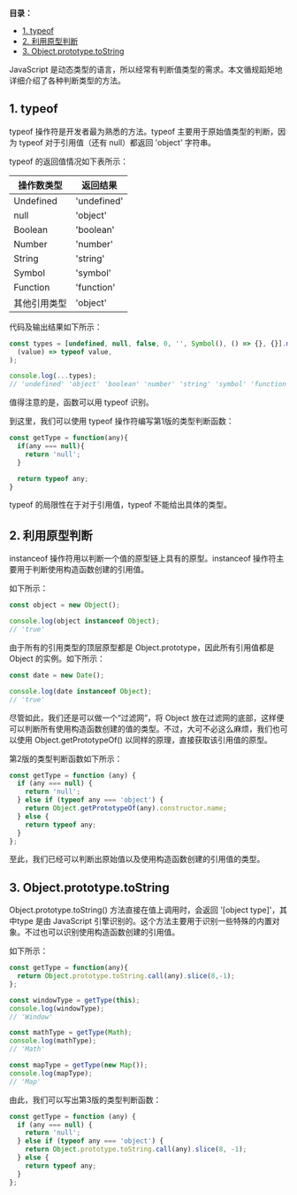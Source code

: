 **目录：**

- [1. typeof](#1-typeof)
- [2. 利用原型判断](#2-利用原型判断)
- [3. Object.prototype.toString](#3-objectprototypetostring)

JavaScript 是动态类型的语言，所以经常有判断值类型的需求。本文循规蹈矩地详细介绍了各种判断类型的方法。

## 1. typeof

typeof 操作符是开发者最为熟悉的方法。typeof 主要用于原始值类型的判断，因为 typeof 对于引用值（还有 null）都返回 'object' 字符串。

typeof 的返回值情况如下表所示：

| 操作数类型   | 返回结果    |
| ------------ | ----------- |
| Undefined    | 'undefined' |
| null         | 'object'    |
| Boolean      | 'boolean'   |
| Number       | 'number'    |
| String       | 'string'    |
| Symbol       | 'symbol'    |
| Function     | 'function'  |
| 其他引用类型 | 'object'    |

代码及输出结果如下所示：

```js
const types = [undefined, null, false, 0, '', Symbol(), () => {}, {}].map(
  (value) => typeof value,
);

console.log(...types);
// 'undefined' 'object' 'boolean' 'number' 'string' 'symbol' 'function' 'object'
```

值得注意的是，函数可以用 typeof 识别。

到这里，我们可以使用 typeof 操作符编写第1版的类型判断函数：

```js
const getType = function(any){
  if(any === null){
    return 'null';
  } 

  return typeof any;
}
```

typeof 的局限性在于对于引用值，typeof 不能给出具体的类型。

## 2. 利用原型判断

instanceof 操作符用以判断一个值的原型链上具有的原型。instanceof 操作符主要用于判断使用构造函数创建的引用值。

如下所示：

```js
const object = new Object();

console.log(object instanceof Object);
// 'true'
```

由于所有的引用类型的顶层原型都是 Object.prototype，因此所有引用值都是 Object 的实例。如下所示：

```js
const date = new Date();

console.log(date instanceof Object);
// 'true'
```

尽管如此，我们还是可以做一个“过滤网”，将 Object 放在过滤网的底部，这样便可以判断所有使用构造函数创建的值的类型。不过，大可不必这么麻烦，我们也可以使用 Object.getPrototypeOf() 以同样的原理，直接获取该引用值的原型。

第2版的类型判断函数如下所示：

```js
const getType = function (any) {
  if (any === null) {
    return 'null';
  } else if (typeof any === 'object') {
    return Object.getPrototypeOf(any).constructor.name;
  } else {
    return typeof any;
  }
};
```

至此，我们已经可以判断出原始值以及使用构造函数创建的引用值的类型。

## 3. Object.prototype.toString

Object.prototype.toString() 方法直接在值上调用时，会返回 '[object type]'，其中type 是由 JavaScript 引擎识别的。这个方法主要用于识别一些特殊的内置对象。不过也可以识别使用构造函数创建的引用值。

如下所示：

```js
const getType = function(any){
  return Object.prototype.toString.call(any).slice(8,-1);
};

const windowType = getType(this);
console.log(windowType);
// 'Window'

const mathType = getType(Math);
console.log(mathType);
// 'Math'

const mapType = getType(new Map());
console.log(mapType);
// 'Map'
```

由此，我们可以写出第3版的类型判断函数：

```js
const getType = function (any) {
  if (any === null) {
    return 'null';
  } else if (typeof any === 'object') {
    return Object.prototype.toString.call(any).slice(8, -1);
  } else {
    return typeof any;
  }
};
```


